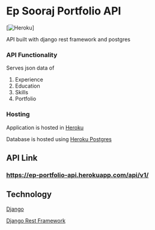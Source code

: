 # Ep Sooraj Portfolio API

[![Heroku](http://heroku-badge.herokuapp.com/?app=ep-portfolio-api&style=flat)]

API built with django rest framework and postgres

### API Functionality
Serves json data of
  1. Experience
  2. Education
  3. Skills
  4. Portfolio

### Hosting

Application is hosted in [Heroku](https://heroku.com/)

Database is hosted using [Heroku Postgres](https://www.heroku.com/postgres)

## API Link
### https://ep-portfolio-api.herokuapp.com/api/v1/

## Technology

[Django](https://www.djangoproject.com/)

[Django Rest Framework](https://www.django-rest-framework.org/)
